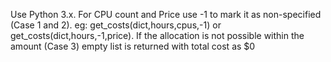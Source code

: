 Use Python 3.x. 
For CPU count and Price use -1 to mark it as non-specified (Case 1 and 2).
eg: get_costs(dict,hours,cpus,-1) or get_costs(dict,hours,-1,price). 
If the allocation is not possible within the amount (Case 3) empty list is returned with total cost as $0
